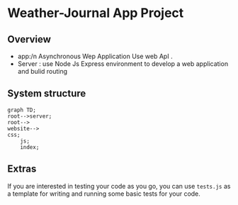 # Weather-Journal App Project

## Overview
- app:/n
Asynchronous Wep Application Use web ApI . 
- Server :
use Node Js Express environment to develop a web application and bulid routing 

## System structure 
```mermaid
graph TD;
root-->server;
root-->
website-->
css;
    js;
    index;
```

## Extras
If you are interested in testing your code as you go, you can use `tests.js` as a template for writing and running some basic tests for your code.
